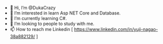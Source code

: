 - 👋 Hi, I’m @DukaCrazy
- 👀 I’m interested in learn Asp NET Core and Database.
- 🌱 I’m currently learning C#.
- 💞️ I’m looking to people to study with me.
- 📫 How to reach me Linkedin [ https://www.linkedin.com/in/yuji-nagao-38a882129/ ]

<!---
DukaCrazy/DukaCrazy is a ✨ special ✨ repository because its `README.md` (this file) appears on your GitHub profile.
You can click the Preview link to take a look at your changes.
--->
